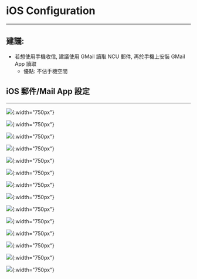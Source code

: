 # iOS Configuration
---

## 建議:
- 若想使用手機收信, 建議使用 GMail 讀取 NCU 郵件, 再於手機上安裝 GMail App 讀取
    - 優點: 不佔手機空間

## iOS 郵件/Mail App 設定
---

![](https://in.ncu.edu.tw/center31/ios_config/ios_01.jpg){:width="750px"}

![](https://in.ncu.edu.tw/center31/ios_config/ios_02.jpg){:width="750px"}

![](https://in.ncu.edu.tw/center31/ios_config/ios_03.jpg){:width="750px"}

![](https://in.ncu.edu.tw/center31/ios_config/ios_04.jpg){:width="750px"}

![](https://in.ncu.edu.tw/center31/ios_config/ios_05.jpg){:width="750px"}

![](https://in.ncu.edu.tw/center31/ios_config/ios_06.jpg){:width="750px"}

![](https://in.ncu.edu.tw/center31/ios_config/ios_07.jpg){:width="750px"}

![](https://in.ncu.edu.tw/center31/ios_config/ios_08.jpg){:width="750px"}

![](https://in.ncu.edu.tw/center31/ios_config/ios_09.jpg){:width="750px"}

![](https://in.ncu.edu.tw/center31/ios_config/ios_10.jpg){:width="750px"}

![](https://in.ncu.edu.tw/center31/ios_config/ios_11.jpg){:width="750px"}

![](https://in.ncu.edu.tw/center31/ios_config/ios_12.jpg){:width="750px"}

![](https://in.ncu.edu.tw/center31/ios_config/ios_13.jpg){:width="750px"}

![](https://in.ncu.edu.tw/center31/ios_config/ios_14.jpg){:width="750px"}